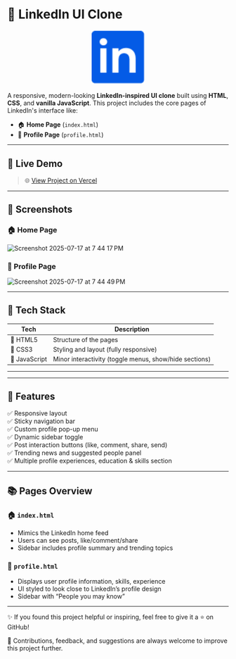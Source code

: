# 💼 LinkedIn UI Clone

<p align="center">
  <img src="images/logo.png" alt="LinkedIn UI Logo" width="120"/>
</p>

A responsive, modern-looking **LinkedIn-inspired UI clone** built using **HTML**, **CSS**, and **vanilla JavaScript**. This project includes the core pages of LinkedIn's interface like:

- 🏠 **Home Page** (`index.html`)
- 👤 **Profile Page** (`profile.html`)

---

## 🚀 Live Demo

> 🌐 [View Project on Vercel](https://linkedin-ui-clone-iota.vercel.app)  


---

## 📸 Screenshots

### 🏠 Home Page
<img width="1470" height="840" alt="Screenshot 2025-07-17 at 7 44 17 PM" src="https://github.com/user-attachments/assets/040adfbd-18ac-4755-a499-d655a8569f67" />


### 👤 Profile Page
<img width="1470" height="840" alt="Screenshot 2025-07-17 at 7 44 49 PM" src="https://github.com/user-attachments/assets/555c91fe-ce28-4b66-bf45-a0b2969ca326" />


---

## 🧰 Tech Stack

| Tech | Description |
|------|-------------|
| 🧾 HTML5 | Structure of the pages |
| 🎨 CSS3 | Styling and layout (fully responsive) |
| 🧠 JavaScript | Minor interactivity (toggle menus, show/hide sections) |

---


---

## 🧩 Features

✅ Responsive layout  
✅ Sticky navigation bar  
✅ Custom profile pop-up menu  
✅ Dynamic sidebar toggle  
✅ Post interaction buttons (like, comment, share, send)  
✅ Trending news and suggested people panel  
✅ Multiple profile experiences, education & skills section

---

## 📚 Pages Overview

### 🏠 `index.html`
- Mimics the LinkedIn home feed
- Users can see posts, like/comment/share
- Sidebar includes profile summary and trending topics

### 👤 `profile.html`
- Displays user profile information, skills, experience
- UI styled to look close to LinkedIn’s profile design
- Sidebar with “People you may know”

---


✨ If you found this project helpful or inspiring, feel free to give it a ⭐ on GitHub!

🙌 Contributions, feedback, and suggestions are always welcome to improve this project further.




